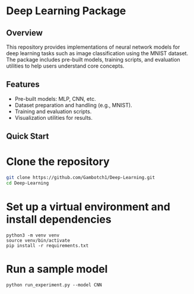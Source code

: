 # Deep Learning Package

## Overview
This repository provides implementations of neural network models for deep learning tasks such as image classification using the MNIST dataset. The package includes pre-built models, training scripts, and evaluation utilities to help users understand core concepts.

## Features
- Pre-built models: MLP, CNN, etc.
- Dataset preparation and handling (e.g., MNIST).
- Training and evaluation scripts.
- Visualization utilities for results.

## Quick Start

# Clone the repository
```bash
git clone https://github.com/Gambotch1/Deep-Learning.git
cd Deep-Learning
```

# Set up a virtual environment and install dependencies
```
python3 -m venv venv
source venv/bin/activate
pip install -r requirements.txt
```

# Run a sample model
```
python run_experiment.py --model CNN
```

